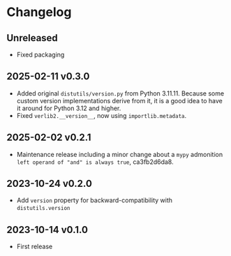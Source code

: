 # Changelog


## Unreleased
- Fixed packaging

## 2025-02-11 v0.3.0
- Added original `distutils/version.py` from Python 3.11.11.
  Because some custom version implementations derive from it,
  it is a good idea to have it around for Python 3.12 and higher.
- Fixed `verlib2.__version__`, now using `importlib.metadata`.

## 2025-02-02 v0.2.1
- Maintenance release including a minor change about a `mypy`
  admonition `left operand of "and" is always true`, ca3fb2d6da8.

## 2023-10-24 v0.2.0
- Add `version` property for backward-compatibility with `distutils.version`

## 2023-10-14 v0.1.0
- First release

